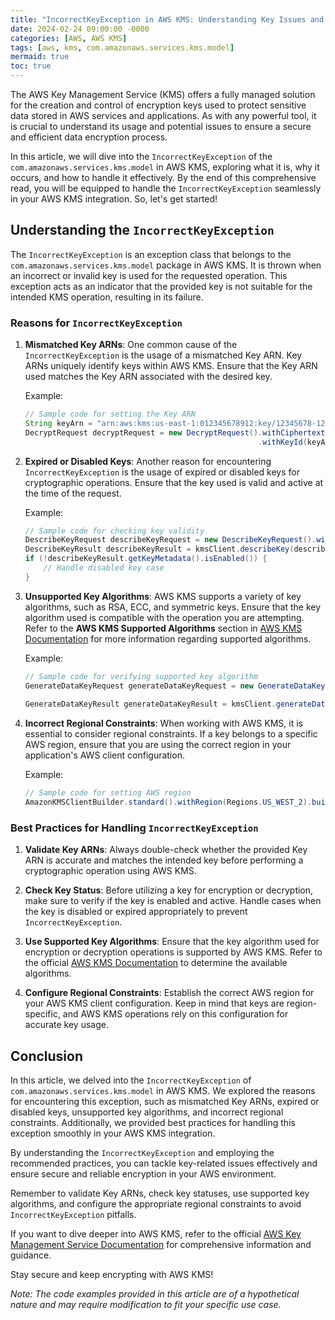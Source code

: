 ```yaml
---
title: "IncorrectKeyException in AWS KMS: Understanding Key Issues and Resolutions"
date: 2024-02-24 09:00:00 -0000
categories: [AWS, AWS KMS]
tags: [aws, kms, com.amazonaws.services.kms.model]
mermaid: true
toc: true
---
```



The AWS Key Management Service (KMS) offers a fully managed solution for the creation and control of encryption keys used to protect sensitive data stored in AWS services and applications. As with any powerful tool, it is crucial to understand its usage and potential issues to ensure a secure and efficient data encryption process.

In this article, we will dive into the `IncorrectKeyException` of the `com.amazonaws.services.kms.model` in AWS KMS, exploring what it is, why it occurs, and how to handle it effectively. By the end of this comprehensive read, you will be equipped to handle the `IncorrectKeyException` seamlessly in your AWS KMS integration. So, let's get started!

## Understanding the `IncorrectKeyException`

The `IncorrectKeyException` is an exception class that belongs to the `com.amazonaws.services.kms.model` package in AWS KMS. It is thrown when an incorrect or invalid key is used for the requested operation. This exception acts as an indicator that the provided key is not suitable for the intended KMS operation, resulting in its failure.

### Reasons for `IncorrectKeyException`

1. **Mismatched Key ARNs**: One common cause of the `IncorrectKeyException` is the usage of a mismatched Key ARN. Key ARNs uniquely identify keys within AWS KMS. Ensure that the Key ARN used matches the Key ARN associated with the desired key.
   
   Example:
   ```java
   // Sample code for setting the Key ARN
   String keyArn = "arn:aws:kms:us-east-1:012345678912:key/12345678-1234-1234-1234-123456789012";
   DecryptRequest decryptRequest = new DecryptRequest().withCiphertextBlob(ciphertextBlob)
                                                       .withKeyId(keyArn);
   ```

2. **Expired or Disabled Keys**: Another reason for encountering `IncorrectKeyException` is the usage of expired or disabled keys for cryptographic operations. Ensure that the key used is valid and active at the time of the request.
   
   Example:
   ```java
   // Sample code for checking key validity
   DescribeKeyRequest describeKeyRequest = new DescribeKeyRequest().withKeyId(keyArn);
   DescribeKeyResult describeKeyResult = kmsClient.describeKey(describeKeyRequest);
   if (!describeKeyResult.getKeyMetadata().isEnabled()) {
       // Handle disabled key case
   }
   ```

3. **Unsupported Key Algorithms**: AWS KMS supports a variety of key algorithms, such as RSA, ECC, and symmetric keys. Ensure that the key algorithm used is compatible with the operation you are attempting. Refer to the **AWS KMS Supported Algorithms** section in [AWS KMS Documentation](https://docs.aws.amazon.com/kms/latest/developerguide/supported-key-schemas.html) for more information regarding supported algorithms.

   Example:
   ```java
   // Sample code for verifying supported key algorithm
   GenerateDataKeyRequest generateDataKeyRequest = new GenerateDataKeyRequest().withKeyId(keyArn)
                                                                             .withKeySpec("RSA_4096");
   GenerateDataKeyResult generateDataKeyResult = kmsClient.generateDataKey(generateDataKeyRequest);
   ```

4. **Incorrect Regional Constraints**: When working with AWS KMS, it is essential to consider regional constraints. If a key belongs to a specific AWS region, ensure that you are using the correct region in your application's AWS client configuration.

   Example:
   ```java
   // Sample code for setting AWS region
   AmazonKMSClientBuilder.standard().withRegion(Regions.US_WEST_2).build();
   ```

### Best Practices for Handling `IncorrectKeyException`

1. **Validate Key ARNs**: Always double-check whether the provided Key ARN is accurate and matches the intended key before performing a cryptographic operation using AWS KMS.

2. **Check Key Status**: Before utilizing a key for encryption or decryption, make sure to verify if the key is enabled and active. Handle cases when the key is disabled or expired appropriately to prevent `IncorrectKeyException`.

3. **Use Supported Key Algorithms**: Ensure that the key algorithm used for encryption or decryption operations is supported by AWS KMS. Refer to the official [AWS KMS Documentation](https://docs.aws.amazon.com/kms/latest/developerguide/supported-key-schemas.html) to determine the available algorithms.

4. **Configure Regional Constraints**: Establish the correct AWS region for your AWS KMS client configuration. Keep in mind that keys are region-specific, and AWS KMS operations rely on this configuration for accurate key usage.

## Conclusion

In this article, we delved into the `IncorrectKeyException` of `com.amazonaws.services.kms.model` in AWS KMS. We explored the reasons for encountering this exception, such as mismatched Key ARNs, expired or disabled keys, unsupported key algorithms, and incorrect regional constraints. Additionally, we provided best practices for handling this exception smoothly in your AWS KMS integration.

By understanding the `IncorrectKeyException` and employing the recommended practices, you can tackle key-related issues effectively and ensure secure and reliable encryption in your AWS environment.

Remember to validate Key ARNs, check key statuses, use supported key algorithms, and configure the appropriate regional constraints to avoid `IncorrectKeyException` pitfalls.

If you want to dive deeper into AWS KMS, refer to the official [AWS Key Management Service Documentation](https://docs.aws.amazon.com/kms/latest/developerguide/overview.html) for comprehensive information and guidance.

Stay secure and keep encrypting with AWS KMS!

*Note: The code examples provided in this article are of a hypothetical nature and may require modification to fit your specific use case.*